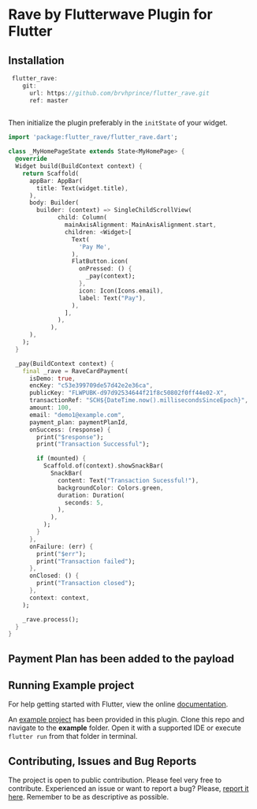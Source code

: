 # Rave by Flutterwave Plugin for Flutter

## Installation
``` dart
 flutter_rave:
    git:
      url: https://github.com/brvhprince/flutter_rave.git
      ref: master
      
```

Then initialize the plugin preferably in the `initState` of your widget.

``` dart
import 'package:flutter_rave/flutter_rave.dart';

class _MyHomePageState extends State<MyHomePage> {
  @override
  Widget build(BuildContext context) {
    return Scaffold(
      appBar: AppBar(
        title: Text(widget.title),
      ),
      body: Builder(
        builder: (context) => SingleChildScrollView(
              child: Column(
                mainAxisAlignment: MainAxisAlignment.start,
                children: <Widget>[
                  Text(
                    'Pay Me',
                  ),
                  FlatButton.icon(
                    onPressed: () {
                      _pay(context);
                    },
                    icon: Icon(Icons.email),
                    label: Text("Pay"),
                  ),
                ],
              ),
            ),
      ),
    );
  }

  _pay(BuildContext context) {
    final _rave = RaveCardPayment(
      isDemo: true,
      encKey: "c53e399709de57d42e2e36ca",
      publicKey: "FLWPUBK-d97d92534644f21f8c50802f0ff44e02-X",
      transactionRef: "SCH${DateTime.now().millisecondsSinceEpoch}",
      amount: 100,
      email: "demo1@example.com",
      payment_plan: paymentPlanId,
      onSuccess: (response) {
        print("$response");
        print("Transaction Successful");

        if (mounted) {
          Scaffold.of(context).showSnackBar(
            SnackBar(
              content: Text("Transaction Sucessful!"),
              backgroundColor: Colors.green,
              duration: Duration(
                seconds: 5,
              ),
            ),
          );
        }
      },
      onFailure: (err) {
        print("$err");
        print("Transaction failed");
      },
      onClosed: () {
        print("Transaction closed");
      },
      context: context,
    );

    _rave.process();
  }
}
```

## Payment Plan has been added to the payload

## Running Example project
For help getting started with Flutter, view the online [documentation](https://flutter.io/).

An [example project](https://github.com/akacokafor/flutter_rave/tree/master/example) has been provided in this plugin.
Clone this repo and navigate to the **example** folder. Open it with a supported IDE or execute `flutter run` from that folder in terminal.

## Contributing, Issues and Bug Reports
The project is open to public contribution. Please feel very free to contribute.
Experienced an issue or want to report a bug? Please, [report it here](https://github.com/akacokafor/flutter_rave/issues). Remember to be as descriptive as possible.
